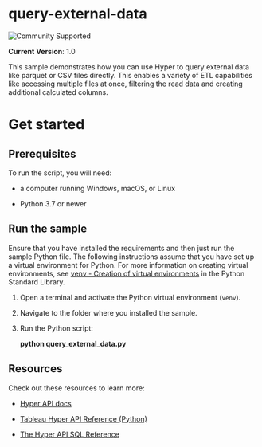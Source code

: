 # query-external-data

![Community Supported](https://img.shields.io/badge/Support%20Level-Community%20Supported-53bd92.svg)

__Current Version__: 1.0

This sample demonstrates how you can use Hyper to query external data like parquet or CSV files directly. This enables a variety of ETL capabilities like accessing multiple files at once, filtering the read data and creating additional calculated columns.

# Get started

## __Prerequisites__

To run the script, you will need:

- a computer running Windows, macOS, or Linux

- Python 3.7 or newer

## Run the sample

Ensure that you have installed the requirements and then just run the sample Python file.
The following instructions assume that you have set up a virtual environment for Python. For more information on
creating virtual environments, see [venv - Creation of virtual environments](https://docs.python.org/3/library/venv.html)
in the Python Standard Library.

1. Open a terminal and activate the Python virtual environment (`venv`).

1. Navigate to the folder where you installed the sample.

1. Run the Python script:
   
   **python query_external_data.py**

## __Resources__
Check out these resources to learn more:

- [Hyper API docs](https://tableau.github.io/hyper-db)

- [Tableau Hyper API Reference (Python)](https://tableau.github.io/hyper-db/lang_docs/py/index.html)

- [The Hyper API SQL Reference](https://tableau.github.io/hyper-db/docs/sql/)
